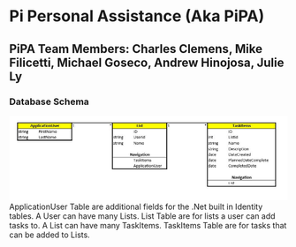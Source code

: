 # Pi Personal Assistance (Aka PiPA)

## PiPA Team Members: Charles Clemens, Mike Filicetti, Michael Goseco, Andrew Hinojosa, Julie Ly

### Database Schema
![DBSchema](./assets/Schema.JPG)
ApplicationUser Table are additional fields for the .Net built in Identity tables. A User can have many Lists.
List Table are for lists a user can add tasks to. A List can have many TaskItems.
TaskItems Table are for tasks that can be added to Lists. 
